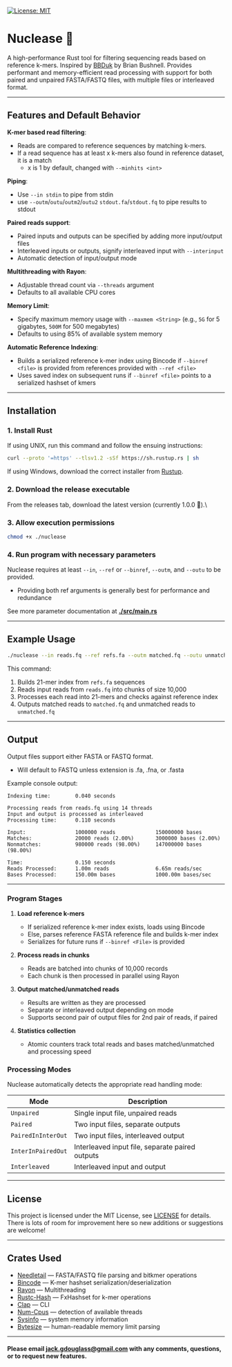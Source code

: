 [![License: MIT](https://img.shields.io/badge/License-MIT-yellow.svg)](LICENSE)


# **Nuclease** 🧬
A high-performance Rust tool for filtering sequencing reads based on reference k-mers.
Inspired by [BBDuk](https://archive.jgi.doe.gov/data-and-tools/software-tools/bbtools/bb-tools-user-guide/bbduk-guide/) by Brian Bushnell. Provides performant and memory-efficient read processing with support for both paired and unpaired FASTA/FASTQ files, with multiple files or interleaved format.  

---

## **Features and Default Behavior**

**K-mer based read filtering**:  
- Reads are compared to reference sequences by matching k-mers.
- If a read sequence has at least x k-mers also found in reference dataset, it is a match
  - x is 1 by default, changed with `--minhits <int>`

**Piping**:  
- Use `--in stdin` to pipe from stdin
- use `--outm`/`outu`/`outm2`/`outu2` `stdout.fa`/`stdout.fq` to pipe results to stdout

**Paired reads support**:  
- Paired inputs and outputs can be specified by adding more input/output files
- Interleaved inputs or outputs, signify interleaved input with `--interinput`
- Automatic detection of input/output mode

**Multithreading with Rayon**:  
- Adjustable thread count via `--threads` argument  
- Defaults to all available CPU cores

**Memory Limit**:  
- Specify maximum memory usage with `--maxmem <String>` (e.g., `5G` for 5 gigabytes, `500M` for 500 megabytes)  
- Defaults to using 85% of available system memory

**Automatic Reference Indexing**:  
- Builds a serialized reference k-mer index using Bincode if `--binref <file>` is provided from references provided with `--ref <file>`
- Uses saved index on subsequent runs if `--binref <file>` points to a serialized hashset of kmers

---

## **Installation**

### **1. Install Rust**
If using UNIX, run this command and follow the ensuing instructions:

```bash
curl --proto '=https' --tlsv1.2 -sSf https://sh.rustup.rs | sh
```

If using Windows, download the correct installer from [Rustup](https://rustup.rs/#).

### **2. Download the release executable**
From the releases tab, download the latest version (currently 1.0.0 🎉).\

### **3. Allow execution permissions**
```bash
chmod +x ./nuclease
```

### **4. Run program with necessary parameters**
Nuclease requires at least `--in`, `--ref` or `--binref`, `--outm`, and `--outu` to be provided.
   - Providing both ref arguments is generally best for performance and redundance

See more parameter documentation at **[./src/main.rs](/src/main.rs)**

---

## **Example Usage**
```bash
./nuclease --in reads.fq --ref refs.fa --outm matched.fq --outu unmatched.fq --k 21
```

This command:
1. Builds 21-mer index from `refs.fa` sequences
2. Reads input reads from `reads.fq` into chunks of size 10,000
3. Processes each read into 21-mers and checks against reference index
4. Outputs matched reads to `matched.fq` and unmatched reads to `unmatched.fq`

---

## **Output**

Output files support either FASTA or FASTQ format.
- Will default to FASTQ unless extension is .fa, .fna, or .fasta

Example console output:

```
Indexing time:        0.040 seconds

Processing reads from reads.fq using 14 threads
Input and output is processed as interleaved
Processing time:      0.110 seconds

Input:                1000000 reads             150000000 bases
Matches:              20000 reads (2.00%)       3000000 bases (2.00%)
Nonmatches:           980000 reads (98.00%)     147000000 bases (98.00%)

Time:                 0.150 seconds
Reads Processed:      1.00m reads               6.65m reads/sec
Bases Processed:      150.00m bases             1000.00m bases/sec
```

---

### **Program Stages**

1. **Load reference k-mers**  
   - If serialized reference k-mer index exists, loads using Bincode  
   - Else, parses reference FASTA reference file and builds k-mer index  
   - Serializes for future runs if `--binref <File>` is provided

2. **Process reads in chunks**  
   - Reads are batched into chunks of 10,000 records  
   - Each chunk is then processed in parallel using Rayon

3. **Output matched/unmatched reads**  
   - Results are written as they are processed  
   - Separate or interleaved output depending on mode
   - Supports second pair of output files for 2nd pair of reads, if paired

4. **Statistics collection**  
   - Atomic counters track total reads and bases matched/unmatched and processing speed

### **Processing Modes**
Nuclease automatically detects the appropriate read handling mode:

| **Mode**                   | **Description**                                     |
|----------------------------|-----------------------------------------------------|
| `Unpaired`                 | Single input file, unpaired reads                   |
| `Paired`                   | Two input files, separate outputs                   |
| `PairedInInterOut`         | Two input files, interleaved output                 |
| `InterInPairedOut`         | Interleaved input file, separate paired outputs     |
| `Interleaved`              | Interleaved input and output                        |

---

## **License**

This project is licensed under the MIT License, see [LICENSE](LICENSE) for details. There is lots of room for improvement here so new additions or suggestions are welcome!

---

## **Crates Used**

- [Needletail](https://github.com/onecodex/needletail) — FASTA/FASTQ file parsing and bitkmer operations
- [Bincode](https://sr.ht/~stygianentity/bincode/) — K-mer hashset serialization/deserialization
- [Rayon](https://github.com/rayon-rs/rayon) — Multithreading
- [Rustc-Hash](https://github.com/rust-lang/rustc-hash) — FxHashset for k-mer operations
- [Clap](https://github.com/clap-rs/clap) — CLI
- [Num-Cpus](https://github.com/seanmonstar/num_cpus) — detection of available threads
- [Sysinfo](https://github.com/GuillaumeGomez/sysinfo) — system memory information
- [Bytesize](https://github.com/tailhook/bytesize) — human-readable memory limit parsing

---

#### Please email jack.gdouglass@gmail.com with any comments, questions, or to request new features.